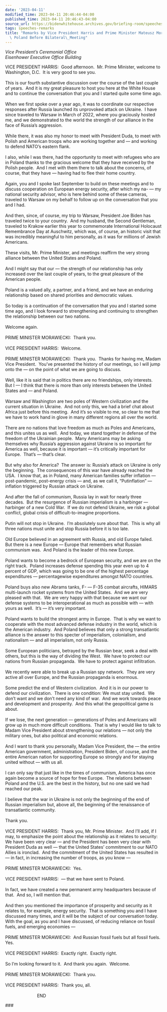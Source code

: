 ```yaml
---
date: '2023-04-11'
modified_time: 2023-04-11 20:46:44-04:00
published_time: 2023-04-11 20:46:43-04:00
source_url: https://bidenwhitehouse.archives.gov/briefing-room/speeches-remarks/2023/04/11/remarks-by-vice-president-harris-and-prime-minister-mateusz-morawiecki-of-poland-before-bilateral-meeting/
tags: speeches-remarks
title: "Remarks by Vice President Harris and Prime Minister Mateusz Morawiecki of\
  \ Poland Before Bilateral\_Meeting"
---
```

 
*Vice President’s Ceremonial Office  
*Eisenhower Executive Office Building**

VICE PRESIDENT HARRIS:  Good afternoon.  Mr. Prime Minister, welcome to
Washington, D.C.  It is very good to see you.   
   
This is our fourth substantive discussion over the course of the last
couple of years.  And it is my great pleasure to host you here at the
White House and to continue the conversation that you and I started
quite some time ago.  
   
When we first spoke over a year ago, it was to coordinate our respective
responses after Russia launched its unprovoked attack on Ukraine.  I
have since traveled to Warsaw in March of 2022, where you graciously
hosted me, and we demonstrated to the world the strength of our alliance
in the face of Russia’s aggression.  
   
While there, it was also my honor to meet with President Duda, to meet
with Polish and American troops who are working together and — and
working to defend NATO’s eastern flank.  
   
I also, while I was there, had the opportunity to meet with refugees who
are in Poland thanks to the gracious welcome that they have received by
the Polish people.  And I met with them there to talk about the
concerns, of course, that they have — having had to flee their home
country.  
   
Again, you and I spoke last September to build on these meetings and to
discuss cooperation on European energy security, after which my na- — my
national security advisor, who is here behind some of these cameras,
traveled to Warsaw on my behalf to follow up on the conversation that
you and I had.  
   
And then, since, of course, my trip to Warsaw, President Joe Biden has
traveled twice to your country.  And my husband, the Second Gentleman,
traveled to Krakow earlier this year to commemorate International
Holocaust Remembrance Day at Auschwitz, which was, of course, an
historic visit that was incredibly meaningful to him personally, as it
was for millions of Jewish Americans.  
   
These visits, Mr. Prime Minister, and meetings reaffirm the very strong
alliance between the United States and Poland.  
   
And I might say that our — the strength of our relationship has only
increased over the last couple of years, to the great pleasure of the
American people.   
   
Poland is a valued ally, a partner, and a friend, and we have an
enduring relationship based on shared priorities and democratic
values.  
   
So today is a continuation of the conversation that you and I started
some time ago, and I look forward to strengthening and continuing to
strengthen the relationship between our two nations.  
   
Welcome again.  
   
PRIME MINISTER MORAWIECKI:  Thank you.  
   
VICE PRESIDENT HARRIS:  Welcome.   
   
PRIME MINISTER MORAWIECKI:  Thank you.  Thanks for having me, Madam Vice
President.  You’ve presented the history of our meetings, so I will jump
onto the — on the point of what we are going to discuss.   
   
Well, like it is said that in politics there are no friendships, only
interests.  But I — I think that there is more than only interests
between the United States and — and Poland.  
   
Warsaw and Washington are two poles of Western civilization and the
current situation in Ukraine.  And not only this, we had a brief chat
about Africa just before this meeting.  And it’s so visible to me, so
clear to me that we have to work hand in glove in many different regions
all over the world.  
   
There are no nations that love freedom as much as Poles and Americans,
and this unites us as well.  And today, we stand together in defense of
the freedom of the Ukrainian people.  Many Americans may be asking
themselves why Russia’s aggression against Ukraine is so important for
America as well, because it is important — it’s critically important for
Europe.  That’s — that’s clear.  
   
But why also for America?  The answer is: Russia’s attack on Ukraine is
only the beginning.  The consequences of this war have already reached
the USA.  I know that, as in Poland, many American families suffer
inflation — post-pandemic, post-energy crisis — and, as we call it,
“Putinflation” — inflation triggered by Russian attack on Ukraine.   
   
And after the fall of communism, Russia lay in wait for nearly three
decades.  But the resurgence of Russian imperialism is a harbinger —
harbinger of a new Cold War.  If we do not defend Ukraine, we risk a
global conflict, global crisis of difficult-to-imagine proportions.  
   
Putin will not stop in Ukraine.  I’m absolutely sure about that.  This
is why all three nations must unite and stop Russia before it is too
late.   
   
Old Europe believed in an agreement with Russia, and old Europe failed. 
But there is a new Europe — Europe that remembers what Russian communism
was.  And Poland is the leader of this new Europe.   
   
Poland wants to become a bedrock of European security, and we are on the
right track.  Poland increases defense spending this year even up to 4
percent of GDP, which was going to be one of the highest percentage
expenditures — percentagewise expenditures amongst NATO countries.  
   
Poland buys also new Abrams tanks, F- — F-35 combat aircrafts, HIMARS
multi-launch rocket systems from the United States.  And we are very
pleased with that.  We are very happy with that because we want our
defense systems to be interoperational as much as possible with — with
yours as well.  It’s — it’s very important.   
   
Poland wants to build the strongest army in Europe.  That is why we want
to cooperate with the most advanced defense industry in the world, which
is the American industry.  And Poland believes that only a strong
transatlantic alliance is the answer to this specter of imperialism,
colonialism, and nationalism — and all imperialism, not only Russia.  
   
Some European politicians, betrayed by the Russian bear, seek a deal
with others, but this is the way of dividing the West.  We have to
protect our nations from Russian propaganda.  We have to protect against
infiltration.  
   
We recently were able to break up a Russian spy network.  They are very
active all over Europe, and the Russian propaganda is enormous.   
   
Some predict the end of Western civilization.  And it is in our power to
defend our civilization.  There is one condition: We must stay united. 
We don’t want and we don’t need any kind of war.  And we work towards
peace and development and prosperity.  And this what the geopolitical
game is about.   
   
If we lose, the next generation — generations of Poles and Americans
will grow up in much more difficult conditions.  That is why I would
like to talk to Madam Vice President about strengthening our relations —
not only the military ones, but also political and economic
relations.   
   
And I want to thank you personally, Madam Vice President, the — the
entire American government, administration, President Biden, of course,
and the entire American nation for supporting Europe so strongly and for
staying united without — with us all.   
   
I can only say that just like in the times of communism, America has
once again become a source of hope for free Europe.  The relations
between Poland and the U.S. are the best in the history, but no one said
we had reached our peak.   
   
I believe that the war in Ukraine is not only the beginning of the end
of Russian imperialism but, above all, the beginning of the renaissance
of transatlantic community.  
   
Thank you.   
   
VICE PRESIDENT HARRIS:  Thank you, Mr. Prime Minister.  And I’ll add, if
I may, to emphasize the point about the relationship as it relates to
security: We have been very clear — and the President has been very
clear with President Duda as well — that the United States’ commitment
to our NATO Allies is ironclad.  And the commitment of the United States
has resulted in — in fact, in increasing the number of troops, as you
know —  
   
PRIME MINISTER MORAWIECKI:  Yes.  
   
VICE PRESIDENT HARRIS:  — that we have sent to Poland.   
   
In fact, we have created a new permanent army headquarters because of
that.  And so, I will mention that.  
   
And then you mentioned the importance of prosperity and security as it
relates to, for example, energy security.  That is something you and I
have discussed many times, and it will be the subject of our
conversation today.  With the goal, as you and I have discussed, of
reducing reliance on fossil fuels, and emerging economies —  
   
PRIME MINISTER MORAWIECKI:  And Russian fossil fuels but all fossil
fuels.  Yes.  
   
VICE PRESIDENT HARRIS:  Exactly right.  Exactly right.   
   
So I’m looking forward to it.  And thank you again.  Welcome.   
   
PRIME MINISTER MORAWIECKI:  Thank you.  
   
VICE PRESIDENT HARRIS:  Thank you, all.   
   
                          END

\###
